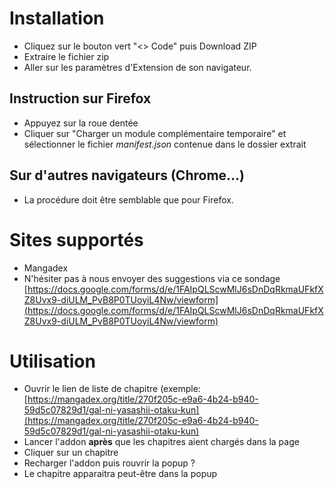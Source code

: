 # Installation
* Cliquez sur le bouton vert "<> Code" puis Download ZIP
* Extraire le fichier zip
* Aller sur les paramètres d'Extension de son navigateur.
## Instruction sur Firefox
* Appuyez sur la roue dentée
* Cliquer sur "Charger un module complémentaire temporaire" et sélectionner le fichier *manifest.json* contenue dans le dossier extrait
## Sur d'autres navigateurs (Chrome...)
* La procédure doit être semblable que pour Firefox.

# Sites supportés
* Mangadex
* N'hésiter pas à nous envoyer des suggestions via ce sondage [https://docs.google.com/forms/d/e/1FAIpQLScwMlJ6sDnDqRkmaUFkfXZ8Uvx9-diULM_PvB8P0TUoyiL4Nw/viewform](https://docs.google.com/forms/d/e/1FAIpQLScwMlJ6sDnDqRkmaUFkfXZ8Uvx9-diULM_PvB8P0TUoyiL4Nw/viewform)

# Utilisation
* Ouvrir le lien de liste de chapitre (exemple: [https://mangadex.org/title/270f205c-e9a6-4b24-b940-59d5c07829d1/gal-ni-yasashii-otaku-kun](https://mangadex.org/title/270f205c-e9a6-4b24-b940-59d5c07829d1/gal-ni-yasashii-otaku-kun)
* Lancer l'addon **après** que les chapitres aient chargés dans la page
* Cliquer sur un chapitre
* Recharger l'addon puis rouvrir la popup ?
* Le chapitre apparaitra peut-être dans la popup
